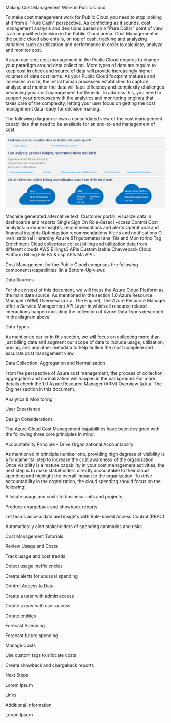 
Making Cost Management Work in Public Cloud 


 


To make cost management work for Public Cloud you need to stop looking at it from a "Pure Cash" perspective. As conflicting as it sounds, cost management analysis and decisions based on a "Pure Dollar" point of view is an unqualified decision in the Public Cloud arena. Cost Management in the public cloud also entails, on top of cash, tracking and analyzing variables such as utilization and performance in order to calculate, analyze and monitor cost.  


 


As you can see, cost management in the Public Cloud requires to change your paradigm around data collection. More types of data are require to keep cost in check and source of data will provide increasingly higher volumes of data cost items. As your Public Cloud footprint matures and increases in size, the initial human processes established to capture, analyze and monitor the data will face efficiency and complexity challenges becoming your cost management bottleneck. To address this, you need to support your processes with the analytics and monitoring engines that takes care of the complexity, letting your user focus on getting the cost management data ready for decision making.  


 


The following diagram shows a consolidated view of the cost management capabilities that need to be available for an end-to-end management of cost: 


![ConsolidatedCostManagement](https://github.com/alvarovitta/Cost-Management/blob/master/Images/ConsolidatedCostManagement.png)


Machine generated alternative text: Customer portal: visualize data in dashboards and reports Single Sign On Role-8asecI •ccess Control Cost analytics: produce insights, recommendations and alerts Operational and financial insights Optimization recommendations Alerts and notifications O Ivan izational Hierarchy Azu re 811 gutomatecl anal'ßis and Mon torinq Tag Enrichment Cloud collectors: collect billing and utilization data from different clouds AWS Billings3 APIs Custom izable Chavveback Cloud Platform Billing File EA & csp APIs Ma APIs 


 


Cost Management for the Public Cloud comprises the following components/capabilities (in a Bottom-Up view): 


 


Data Sources 


 


For the context of this document, we will focus the Azure Cloud Platform as the main data source. As mentioned in the section 1.0 Azure Resource Manager (ARM) Overview (a.k.a. The Engine), The Azure Resource Manager offer a Service Management API Layer in which all resource related interactions happen including the collection of Azure Data Types described in the diagram above.  


 


Data Types 


 


As mentioned earlier in this section, we will focus on collecting more than just billing data and augment our scope of data to include usage, utilization, pricing, and any other metadata to help outline the most complete and accurate cost management view. 


 


Data Collection, Aggregation and Normalization 


 


From the perspective of Azure cost management, the process of collection, aggregation and normalization will happen in the background. For more details check the 1.0 Azure Resource Manager (ARM) Overview (a.k.a. The Engine) section in this document. 


 


Analytics & Monitoring 


 


User Experience 


 


Design Considerations 


The Azure Cloud Cost Management capabilities have been designed with the following three core principles in mind: 

Accountability Principle - Drive Organizational Accountability 



As mentioned in principle number one, providing high degrees of visibility is a fundamental step to increase the cost awareness of the organization. Once visibility is a mature capability in your cost management activities, the next step is to make stakeholders directly accountable to their cloud spending and highlight the overall impact to the organization. To drive accountability in the organization, the cloud spending should focus on the following: 

Allocate usage and costs to business units and projects 


Produce chargeback and showback reports 


Let teams access data and insights with Role-based Access Control (RBAC) 


Automatically alert stakeholders of spending anomalies and risks 



 


Cost Management Tutorials 


 


Review Usage and Costs 

Track usage and cost trends 


Detect usage inefficiencies 


Create alerts for unusual spending 



Control Access to Data 

Create a user with admin access 


Create a user with user access 


Create entities 



Forecast Spending 

Forecast future spending 



Manage Costs 

Use custom tags to allocate costs 


Create showback and chargeback reports 



 


Next Steps 

Lorem Ipsum 



 


Links 

 



Additional Information 


 

Lorem Ipsum 

